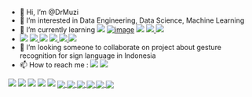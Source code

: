 - 👋 Hi, I’m @DrMuzi
- 💞️ I’m interested in Data Engineering, Data Science, Machine Learning
- 🌱 I’m currently learning <a href = "https://www.python.org/"> <img src="https://img.shields.io/badge/Python-FFD43B?style=for-the-badge&logo=python&logoColor=blue"/></a>  <a href = "https://www.r-project.org/">![image](https://img.shields.io/badge/R-276DC3?style=for-the-badge&logo=r&logoColor=white)</a>   <a href = "https://docs.oracle.com/en/java/"><img src="https://img.shields.io/badge/Java-ED8B00?style=for-the-badge&logo=java&logoColor=white"/></a>   <a href = "https://kotlinlang.org/"> <img src="https://img.shields.io/badge/Kotlin-0095D5?&style=for-the-badge&logo=kotlin&logoColor=white/"> </a>   <a href = "https://developer.android.com/docs"><img src="https://img.shields.io/badge/Android-3DDC84?style=for-the-badge&logo=android&logoColor=white"> </a>
-  <a href = "https://colab.research.google.com"><img src="https://img.shields.io/badge/Colab-F9AB00?style=for-the-badge&logo=googlecolab&color=525252/"></a>   <a href = "https://www.tensorflow.org/">  <img src="https://img.shields.io/badge/TensorFlow-FF6F00?style=for-the-badge&logo=TensorFlow&logoColor=white"> </a>  <a href = "https://pytorch.org/"> <img src="https://img.shields.io/badge/PyTorch-EE4C2C?style=for-the-badge&logo=PyTorch&logoColor=white"/></a>  <a href = "https://www.tableau.com/"> <img src="https://img.shields.io/badge/Tableau-E97627?style=for-the-badge&logo=Tableau&logoColor=white">  </a>     <a href = "https://code.visualstudio.com/">  <img src="https://img.shields.io/badge/Visual_Studio_Code-0078D4?style=for-the-badge&logo=visual%20studio%20code&logoColor=white"> </a>  <a href = "https://developer.android.com/studio"><img src="https://img.shields.io/badge/Android_Studio-3DDC84?style=for-the-badge&logo=android-studio&logoColor=white"></a>
- 👀 I’m looking someone to collaborate on project about gesture recognition for sign language in Indonesia
- 📫 How to reach me : <a href="https://www.linkedin.com/in/dimas-rafi-ramaharmuzi-42765077/"> <img src="https://img.shields.io/badge/LinkedIn-0077B5?style=for-the-badge&logo=linkedin&logoColor=white"/></a>   <a href="https://twitter.com/RafiMuzi"> <img src="https://img.shields.io/badge/Twitter-1DA1F2?style=for-the-badge&logo=twitter&logoColor=white"/></a>

<!---
DrMuzi/DrMuzi is a ✨ special ✨ repository because its `README.md` (this file) appears on your GitHub profile.
You can click the Preview link to take a look at your changes.
--->

<img src="https://github-profile-summary-cards.vercel.app/api/cards/profile-details?username=DrMuzi&theme=github_dark">
<img src="https://github-readme-stats.vercel.app/api?username=DrMuzi&show_icons=true&theme=github_dark&include_all_commits=true&count_private=true">
<img src="https://github-readme-stats.vercel.app/api/top-langs/?username=DrMuzi&langs_count=5&theme=github_dark&layout=compact)](https://github.com/DrMuzi/github-readme-stats">
<img src="https://github-readme-streak-stats.herokuapp.com/?user=DrMuzi&theme=dark">
<img src="https://github-profile-trophy.vercel.app/?username=DrMuzi&theme=discord">
<a href="https://github.com/DrMuzi/HUWAEI-MapsKit-OfficeGovApps">
  <img align="center" src="https://github-readme-stats.vercel.app/api/pin/?username=DrMuzi&repo=HUWAEI-MapsKit-OfficeGovApps&theme=github_dark&show_owner=true" />
</a>
<a href="https://github.com/HighkalW/CapstoneProject">
  <img align="center" src="https://github-readme-stats.vercel.app/api/pin/?username=HighkalW&repo=CapstoneProject&theme=github_dark&show_owner=true" />
</a>
<a href="https://github.com/DrMuzi/Belajar-Machine-Learning">
  <img align="center" src="https://github-readme-stats.vercel.app/api/pin/?username=DrMuzi&repo=Belajar-Machine-Learning&theme=github_dark&show_owner=true" />
</a>
<a href="https://github.com/DrMuzi/ML-with-Python-IBM---Coursera-">
  <img align="center" src="https://github-readme-stats.vercel.app/api/pin/?username=DrMuzi&repo=ML-with-Python-IBM---Coursera-&theme=github_dark&show_owner=true" />
</a>
<a href="https://github.com/DrMuzi/Data_Engineer-DQLab">
  <img align="center" src="https://github-readme-stats.vercel.app/api/pin/?username=DrMuzi&repo=Data_Engineer-DQLab&theme=github_dark&show_owner=true" />
</a>
<a href="https://github.com/DrMuzi/Introduction-to-TensorFlow-for-Artificial-Intelligence-Machine-Learning-and-Deep-Learning">
  <img align="center" src="https://github-readme-stats.vercel.app/api/pin/?username=DrMuzi&repo=Introduction-to-TensorFlow-for-Artificial-Intelligence-Machine-Learning-and-Deep-Learning&theme=github_dark&show_owner=true" />
</a>
